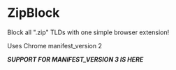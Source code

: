 # ZipBlock

Block all ".zip" TLDs with one simple browser extension!

Uses Chrome manifest_version 2

***SUPPORT FOR MANIFEST_VERSION 3 IS HERE***

